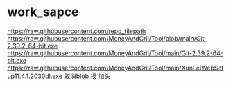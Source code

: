 # work_sapce
https://raw.githubusercontent.com/repo_filepath
https://raw.githubusercontent.com/MoneyAndGril/Tool/blob/main/Git-2.39.2-64-bit.exe
https://raw.githubusercontent.com/MoneyAndGril/Tool/main/Git-2.39.2-64-bit.exe
https://raw.githubusercontent.com/MoneyAndGril/Tool/main/XunLeiWebSetup11.4.1.2030dl.exe     取消blob 换 加头
